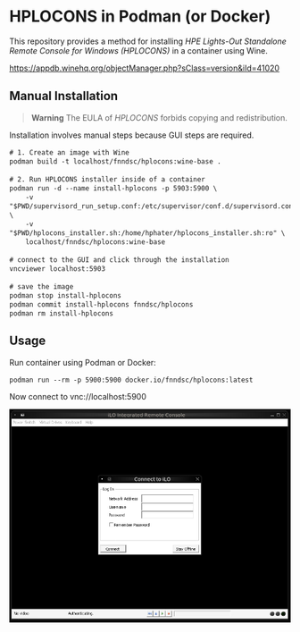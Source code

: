 # HPLOCONS in Podman (or Docker)

This repository provides a method for installing
_HPE Lights-Out Standalone Remote Console for Windows (HPLOCONS)_
in a container using Wine.

https://appdb.winehq.org/objectManager.php?sClass=version&iId=41020

## Manual Installation

> **Warning**
> The EULA of _HPLOCONS_ forbids copying and redistribution.

Installation involves manual steps because GUI steps are required.

```shell
# 1. Create an image with Wine
podman build -t localhost/fnndsc/hplocons:wine-base .

# 2. Run HPLOCONS installer inside of a container
podman run -d --name install-hplocons -p 5903:5900 \
    -v "$PWD/supervisord_run_setup.conf:/etc/supervisor/conf.d/supervisord.conf:ro" \
    -v "$PWD/hplocons_installer.sh:/home/hphater/hplocons_installer.sh:ro" \
    localhost/fnndsc/hplocons:wine-base

# connect to the GUI and click through the installation
vncviewer localhost:5903

# save the image
podman stop install-hplocons
podman commit install-hplocons fnndsc/hplocons
podman rm install-hplocons
```

## Usage

Run container using Podman or Docker:

```shell
podman run --rm -p 5900:5900 docker.io/fnndsc/hplocons:latest
```

Now connect to vnc://localhost:5900

![Screenshot](./screenshot.png)

